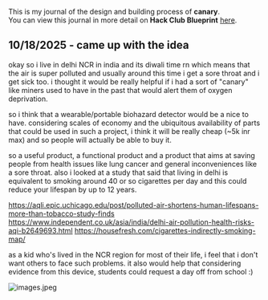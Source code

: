 <!--
  ===================    !!READ THIS NOTICE!!   ====================
  DO NOT edit this file manually. Your changes WILL BE OVERWRITTEN!
  This journal is auto generated and updated by Hack Club Blueprint.
  To edit this file, please edit your journal entries on Blueprint.
  ==================================================================
-->

This is my journal of the design and building process of **canary**.  
You can view this journal in more detail on **Hack Club Blueprint** [here](https://blueprint.hackclub.com/projects/684).


## 10/18/2025 - came up with the idea  

okay so i live in delhi NCR in india and its diwali time rn which means that the air is super polluted and usually around this time i get a sore throat and i get sick too. i thought it would be really helpful if i had a sort of "canary" like miners used to have in the past that would alert them of oxygen deprivation.

so i think that a wearable/portable biohazard detector would be a nice to have. considering scales of economy and the ubiquitous availability of parts that could be used in such a project, i think it will be really cheap (~5k inr max) and so people will actually be able to buy it.

so a useful product, a functional product and a product that aims at saving people from health issues like lung cancer and general inconveniences like a sore throat. also i looked at a study that said that living in delhi is equivalent to smoking around 40 or so cigarettes per day and this could reduce your lifespan by up to 12 years. 

https://aqli.epic.uchicago.edu/post/polluted-air-shortens-human-lifespans-more-than-tobacco-study-finds
https://www.independent.co.uk/asia/india/delhi-air-pollution-health-risks-aqi-b2649693.html
https://housefresh.com/cigarettes-indirectly-smoking-map/

as a kid who's lived in the NCR region for most of their life, i feel that i don't want others to face such problems. it also would help that considering evidence from this device, students could request a day off from school :)

![images.jpeg](https://blueprint.hackclub.com/user-attachments/blobs/proxy/eyJfcmFpbHMiOnsiZGF0YSI6MzAyNSwicHVyIjoiYmxvYl9pZCJ9fQ==--44102a802816d919a69b41c423f09c2741321baa/images.jpeg)

  


